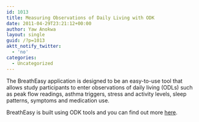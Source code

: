 ```yaml
---
id: 1013
title: Measuring Observations of Daily Living with ODK
date: 2011-04-29T23:21:12+00:00
author: Yaw Anokwa
layout: single
guid: /?p=1013
aktt_notify_twitter:
  - 'no'
categories:
  - Uncategorized
---
```

The BreathEasy application is designed to be an easy-to-use tool that allows study participants to enter observations of daily living (ODLs) such as peak flow readings, asthma triggers, stress and activity levels, sleep patterns, symptoms and medication use. 

BreathEasy is built using ODK tools and you can find out more [here](http://projecthealthdesign.typepad.com/project_health_design/2011/03/breatheasy-android-application-and-web-dashboard-design.html).
